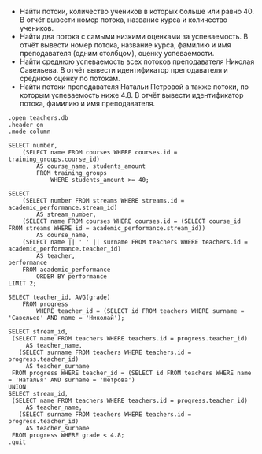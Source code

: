 + Найти потоки, количество учеников в которых больше или равно 40. В отчёт вывести номер потока, название курса и количество учеников.
+ Найти два потока с самыми низкими оценками за успеваемость. В отчёт вывести номер потока, название курса, фамилию и имя преподавателя (одним столбцом), оценку успеваемости.
+ Найти среднюю успеваемость всех потоков преподавателя Николая Савельева. В отчёт вывести идентификатор преподавателя и среднюю оценку по потокам.
+ Найти потоки преподавателя Натальи Петровой а также потоки, по которым успеваемость ниже 4.8. В отчёт вывести идентификатор потока, фамилию и имя преподавателя.

```
.open teachers.db
.header on
.mode column

SELECT number, 
	(SELECT name FROM courses WHERE courses.id = training_groups.course_id)
		AS course_name, students_amount 
		FROM training_groups
			WHERE students_amount >= 40;

SELECT
	(SELECT number FROM streams WHERE streams.id = academic_performance.stream_id) 
		AS stream_number,
	(SELECT name FROM courses WHERE courses.id = (SELECT course_id FROM streams WHERE id = academic_performance.stream_id))
		AS course_name,
	(SELECT name || ' ' || surname FROM teachers WHERE teachers.id = academic_performance.teacher_id)
		AS teacher,
performance
	FROM academic_performance
		ORDER BY performance
LIMIT 2;
  
SELECT teacher_id, AVG(grade)
	FROM progress
		WHERE teacher_id = (SELECT id FROM teachers WHERE surname = 'Савельев' AND name = 'Николай');

SELECT stream_id,
 (SELECT name FROM teachers WHERE teachers.id = progress.teacher_id)
     AS teacher_name,
   (SELECT surname FROM teachers WHERE teachers.id = progress.teacher_id)
     AS teacher_surname
 FROM progress WHERE teacher_id = (SELECT id FROM teachers WHERE name = 'Наталья' AND surname = 'Петрова')
UNION
SELECT stream_id,
 (SELECT name FROM teachers WHERE teachers.id = progress.teacher_id)
     AS teacher_name,
   (SELECT surname FROM teachers WHERE teachers.id = progress.teacher_id)
     AS teacher_surname
 FROM progress WHERE grade < 4.8;
.quit
```
